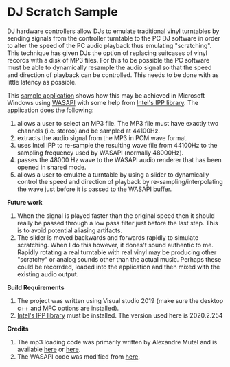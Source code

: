 # DJ Scratch Sample

DJ hardware controllers allow DJs to emulate traditional vinyl turntables by sending signals from the controller turntable to the PC DJ software in order to alter the speed of the PC audio playback thus emulating "scratching". This technique has given DJs the option of replacing suitcases of vinyl records with a disk of MP3 files. For this to be possible the PC software must be able to dynamically resample the audio signal so that the speed and direction of playback can be controlled. This needs to be done with as little latency as possible. 

This [sample application](https://github.com/nodecomplete/DJ-Scratch-Sample/blob/master/ScreenShot.jpg?raw=true) shows how this may be achieved in Microsoft Windows using [WASAPI](https://docs.microsoft.com/en-us/windows/win32/coreaudio/wasapi) with some help from [Intel's IPP library](https://software.intel.com/content/www/us/en/develop/tools/integrated-performance-primitives.html). The application does the following:
1) allows a user to select an MP3 file. The MP3 file must have exactly two channels (i.e. stereo) and be sampled at 44100Hz.
2) extracts the audio signal from the MP3 in PCM wave format.
3) uses Intel IPP to re-sample the resulting wave file from 44100Hz to the sampling frequency used by WASAPI (normally 48000Hz).
4) passes the 48000 Hz wave to the WASAPI audio renderer that has been opened in shared mode.
5) allows a user to emulate a turntable by using a slider to dynamically control the speed and direction of playback by re-sampling/interpolating the wave just before it is passed to the WASAPI buffer.

**Future work**

1) When the signal is played faster than the original speed then it should really be passed through a low pass filter just before the last step. This is to avoid potential aliasing artifacts.
2) The slider is moved backwards and forwards rapidly to simulate scratching. When I do this however, it dones't sound authentic to me. Rapidly rotating a real turntable with real vinyl may be producing other "scratchy" or analog sounds other than the actual music. Perhaps these could be recorrded, loaded into the application and then mixed with the existing audio output.

**Build Requirements**

1) The project was written using Visual studio 2019 (make sure the desktop c++ and MFC options are installed).
2) [Intel's IPP library](https://software.seek.intel.com/performance-libraries) must be installed. The version used here is 2020.2.254

**Credits**

1) The mp3 loading code was primarily written by Alexandre Mutel and is available [here](http://code4k.blogspot.com/2010/05/playing-mp3-in-c-using-plain-windows.html) or [here](https://xoofx.com/blog/2010/05/21/playing-mp3-in-c-using-plain-windows/).
2) The WASAPI code was modified from [here](https://github.com/microsoft/Windows-classic-samples/blob/master/Samples/Win7Samples/multimedia/audio/RenderSharedTimerDriven/WASAPIRenderer.cpp).

